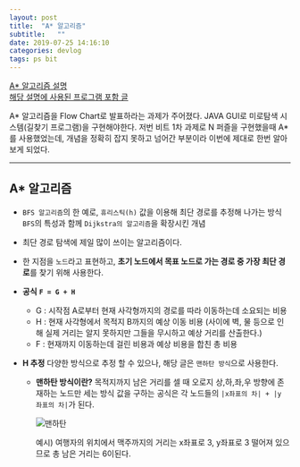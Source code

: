 ```yaml
---
layout: post
title:  "A* 알고리즘"
subtitle:   ""
date: 2019-07-25 14:16:10
categories: devlog
tags: ps bit
---
```


[A* 알고리즘 설명](https://itmining.tistory.com/66)  
[해당 설명에 사용된 프로그램 포함 글](http://egloos.zum.com/cozycoz/v/9748811)
  

A* 알고리즘을 Flow Chart로 발표하라는 과제가 주어졌다.
JAVA GUI로 미로탐색 시스템(길찾기 프로그램)을 구현해야한다.
저번 비트 1차 과제로 N 퍼즐을 구현했을때 A*를 사용했었는데, 개념을 정확히 잡지 못하고 넘어간 부분이라 이번에 제대로 한번 알아보게 되었다.

- - -

## A* 알고리즘

- `BFS 알고리즘`의 한 예로, `휴리스틱(h)` 값을 이용해 최단 경로를 추정해 나가는 방식
  `BFS`의 특성과 함께 `Dijkstra의 알고리즘`을 확장시킨 개념

- 최단 경로 탐색에 제일 많이 쓰이는 알고리즘이다.

- 한 지점을 `노드`라고 표현하고, **초기 노드에서 목표 노드로 가는 경로 중 가장 최단 경로**를 찾기 위해 사용한다.

- **공식**
  **` F = G + H `**

  - G : 시작점 A로부터 현재 사각형까지의 경로를 따라 이동하는데 소요되는 비용
  - H : 현재 사각형에서 목적지 B까지의 예상 이동 비용
      (사이에 벽, 물 등으로 인해 실제 거리는 알지 못하지만 그들을 무시하고 예상 거리를 산출한다.)
  - F : 현재까지 이동하는데 걸린 비용과 예상 비용을 합친 총 비용

- **H 추정**
  다양한 방식으로 추정 할 수 있으나, 해당 글은 `맨하탄 방식`으로 사용한다.

  - **맨하탄 방식이란?**
  목적지까지 남은 거리를 셀 때 오로지 상,하,좌,우 방향에 존재하는 노드만 세는 방식
  값을 구하는 공식은 각 노드들의 `|x좌표의 차| + |y 좌표의 차|`가 된다.

    ![맨하탄](https://postfiles.pstatic.net/MjAxODExMjFfMjI1/MDAxNTQyNzg1NjE2NjQ5.Snkx6re_BjI1co0ZStJOA4bWST4sdO7jK6LYLuDRtfwg.LJ7YacFz5ZzeIUq7YPdiTDiymusYZx5aEdLY-ElDNTgg.PNG.silentjeong/image.png?type=w773)

    예시)
    여행자의 위치에서 맥주까지의 거리는 x좌표로 3, y좌표로 3 떨어져 있으므로 총 남은 거리는 6이된다. 

